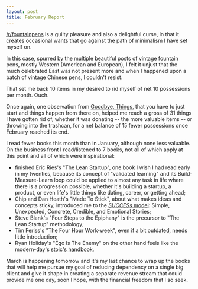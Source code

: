 ```yaml
---
layout: post
title: February Report
---
```


[/r/fountainpens](https://reddit.com/r/fountainpens) is a guilty pleasure
and also a delightful curse, in that it creates occasional wants that go
against the path of minimalism I have set myself on.

In this case, spurred by the multiple beautiful posts of vintage fountain pens,
mostly Western (American and European), I felt it unjust that the much celebrated
East was not present more and when I happened upon a batch of vintage
Chinese pens, I couldn't resist.

That set me back 10 items in my desired to rid myself of net 10 possessions per month. Ouch.

Once again, one observation from [Goodbye, Things][goodbye],
that you have to just start and things happen from there on,
helped me reach a gross of 31 things I have gotten rid of,
whether it was donating -- the more valuable items -- or throwing
into the trashcan, for a net balance of 15 fewer possessions
once February reached its end.

I read fewer books this month than in January, although
none less valuable.
On the business front I read/listened to 7 books,
not all of which apply at this point and all of which were
inspirational:

* finished Eric Ries's "The Lean Startup", one book I wish
  I had read early in my twenties, because its concept of
  "validated learning" and its Build-Measure-Learn loop
  could be applied to almost any task in life where there is
  a progression possible, whether it's building a startup,
  a product, or even life's little things like dating,
  career, or getting ahead;
* Chip and Dan Heath's "Made To Stick", about what makes
  ideas and concepts sticky, introduced me to the [*SUCCESs*
  model][success]: Simple, Unexpected, Concrete, Credible,
  and Emotional Stories;
* Steve Blank's "Four Steps to the Epiphany" is the precursor
  to "The Lean Startup" methodology;
* Tim Feriss's "The Four Hour Work-week", even if a bit outdated,
  needs little introduction;
* Ryan Holiday's "Ego Is The Enemy" on the other hand feels like
  the modern-day's [stoic's handbook][stoicism].

March is happening tomorrow and it's my last chance to wrap up
the books that will help me pursue my goal of reducing
dependency on a single big client and give it shape in creating
a separate revenue stream that could provide me one day, soon I hope,
with the financial freedom that I so seek.

[ten]: https://www.reddit.com/r/minimalism/comments/abuz4j/2019_promise_getting_rid_of_10_possessionsmonth/
[goodbye]: https://www.amazon.com/Goodbye-Things-New-Japanese-Minimalism/dp/0393609030
[success]: https://www.heathbrothers.com/download/mts-made-to-stick-model.pdf
[stoicism]: https://en.wikipedia.org/wiki/Stoicism